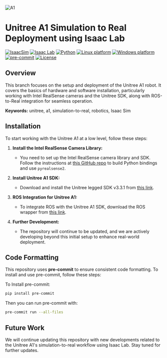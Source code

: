 ![A1](/Capture1.png)

# Unitree A1 Simulation to Real Deployment using Isaac Lab

[![IsaacSim](https://img.shields.io/badge/IsaacSim-4.2.0-silver.svg)](https://docs.omniverse.nvidia.com/isaacsim/latest/overview.html)
[![Isaac Lab](https://img.shields.io/badge/IsaacLab-1.2.0-silver)](https://isaac-sim.github.io/IsaacLab)
[![Python](https://img.shields.io/badge/python-3.10-blue.svg)](https://docs.python.org/3/whatsnew/3.10.html)
[![Linux platform](https://img.shields.io/badge/platform-linux--64-orange.svg)](https://releases.ubuntu.com/20.04/)
[![Windows platform](https://img.shields.io/badge/platform-windows--64-orange.svg)](https://www.microsoft.com/en-us/)
[![pre-commit](https://img.shields.io/badge/pre--commit-enabled-brightgreen?logo=pre-commit&logoColor=white)](https://pre-commit.com/)
[![License](https://img.shields.io/badge/license-MIT-yellow.svg)](https://opensource.org/license/mit)

## Overview

This branch focuses on the setup and deployment of the Unitree A1 robot. It covers the basics of hardware and software installation, particularly working with Intel RealSense cameras and the Unitree SDK, along with ROS-to-Real integration for seamless operation.

**Keywords:** unitree, a1, simulation-to-real, robotics, Isaac Sim

## Installation

To start working with the Unitree A1 at a low level, follow these steps:

1. **Install the Intel RealSense Camera Library:**
   - You need to set up the Intel RealSense camera library and SDK. Follow the instructions at [this GitHub repo](https://github.com/ysozkaya/RealSense-Jetson) to build Python bindings and use `pyrealsense2`.
     
2. **Install Unitree A1 SDK:**
   - Download and install the Unitree legged SDK v3.3.1 from [this link](https://github.com/unitreerobotics/unitree_legged_sdk/releases/tag/v3.3.1).

3. **ROS Integration for Unitree A1:**
   - To integrate ROS with the Unitree A1 SDK, download the ROS wrapper from [this link](https://github.com/unitreerobotics/unitree_ros_to_real/releases/tag/v3.2.1).

4. **Further Development:**
   - The repository will continue to be updated, and we are actively developing beyond this initial setup to enhance real-world deployment.

## Code Formatting

This repository uses **pre-commit** to ensure consistent code formatting. To install and use pre-commit, follow these steps:

To Install pre-commit: 

```bash
pip install pre-commit
```

Then you can run pre-commit with:

```bash
pre-commit run --all-files
```
## Future Work
We will continue updating this repository with new developments related to the Unitree A1's simulation-to-real workflow using Isaac Lab. Stay tuned for further updates.

